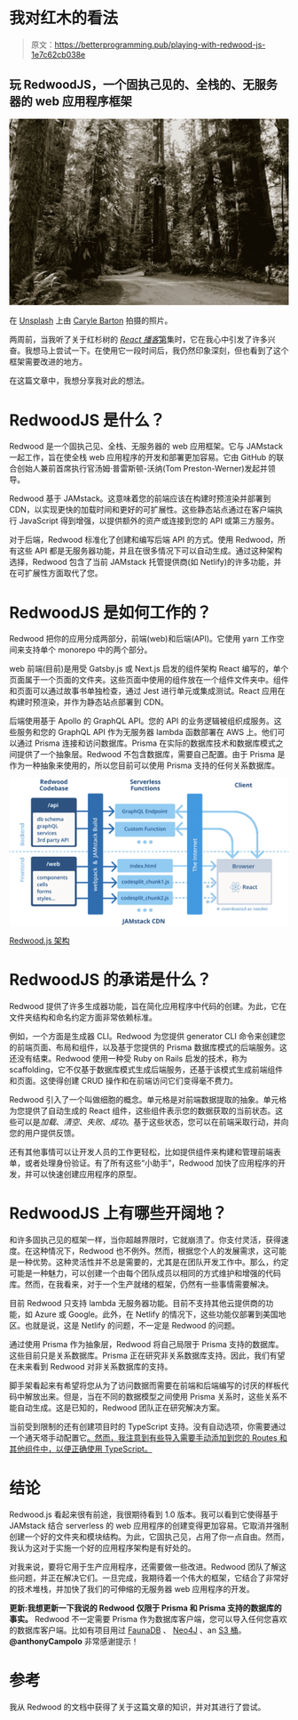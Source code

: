 # 我对红木的看法

> 原文：<https://betterprogramming.pub/playing-with-redwood-js-1e7c62cb038e>

## 玩 RedwoodJS，一个固执己见的、全栈的、无服务器的 web 应用程序框架

![](img/d86b941d833207336ffbb85db216c512.png)

在 [Unsplash](https://unsplash.com/s/photos/redwoods?utm_source=unsplash&utm_medium=referral&utm_content=creditCopyText) 上由 [Caryle Barton](https://unsplash.com/@carylenicole?utm_source=unsplash&utm_medium=referral&utm_content=creditCopyText) 拍摄的照片。

两周前，当我听了关于红杉树的 [*React 播客*第](https://reactpodcast.simplecast.com/episodes/117)集时，它在我心中引发了许多兴奋。我想马上尝试一下。在使用它一段时间后，我仍然印象深刻，但也看到了这个框架需要改进的地方。

在这篇文章中，我想分享我对此的想法。

# RedwoodJS 是什么？

Redwood 是一个固执己见、全栈、无服务器的 web 应用框架。它与 JAMstack 一起工作，旨在使全栈 web 应用程序的开发和部署更加容易。它由 GitHub 的联合创始人兼前首席执行官汤姆·普雷斯顿-沃纳(Tom Preston-Werner)发起并领导。

Redwood 基于 JAMstack。这意味着您的前端应该在构建时预渲染并部署到 CDN，以实现更快的加载时间和更好的可扩展性。这些静态站点通过在客户端执行 JavaScript 得到增强，以提供额外的资产或连接到您的 API 或第三方服务。

对于后端，Redwood 标准化了创建和编写后端 API 的方式。使用 Redwood，所有这些 API 都是无服务器功能，并且在很多情况下可以自动生成。通过这种架构选择，Redwood 包含了当前 JAMstack 托管提供商(如 Netlify)的许多功能，并在可扩展性方面取代了您。

# RedwoodJS 是如何工作的？

Redwood 把你的应用分成两部分，前端(web)和后端(API)。它使用 yarn 工作空间来支持单个 monorepo 中的两个部分。

web 前端(目前)是用受 Gatsby.js 或 Next.js 启发的组件架构 React 编写的，单个页面属于一个页面的文件夹。这些页面中使用的组件放在一个组件文件夹中。组件和页面可以通过故事书单独检查，通过 Jest 进行单元或集成测试。React 应用在构建时预渲染，并作为静态站点部署到 CDN。

后端使用基于 Apollo 的 GraphQL API。您的 API 的业务逻辑被组织成服务。这些服务和您的 GraphQL API 作为无服务器 lambda 函数部署在 AWS 上。他们可以通过 Prisma 连接和访问数据库。Prisma 在实际的数据库技术和数据库模式之间提供了一个抽象层。Redwood 不包含数据库，需要自己配置。由于 Prisma 是作为一种抽象来使用的，所以您目前可以使用 Prisma 支持的任何关系数据库。

![](img/113339431a1ccb4bd85fa4aa5cea9037.png)

[Redwood.js 架构](https://redwoodjs.com/images/structure.png)

# RedwoodJS 的承诺是什么？

Redwood 提供了许多生成器功能，旨在简化应用程序中代码的创建。为此，它在文件夹结构和命名约定方面非常依赖标准。

例如，一个方面是生成器 CLI。Redwood 为您提供 generator CLI 命令来创建您的前端页面、布局和组件，以及基于您提供的 Prisma 数据库模式的后端服务。这还没有结束。Redwood 使用一种受 Ruby on Rails 启发的技术，称为 scaffolding，它不仅基于数据库模式生成后端服务，还基于该模式生成前端组件和页面。这使得创建 CRUD 操作和在前端访问它们变得毫不费力。

Redwood 引入了一个叫做细胞的概念。单元格是对前端数据提取的抽象。单元格为您提供了自动生成的 React 组件，这些组件表示您的数据获取的当前状态。这些可以是*加载*、*清空*、*失败*、*成功*。基于这些状态，您可以在前端采取行动，并向您的用户提供反馈。

还有其他事情可以让开发人员的工作更轻松，比如提供组件来构建和管理前端表单，或者处理身份验证。有了所有这些“小助手”，Redwood 加快了应用程序的开发，并可以快速创建应用程序的原型。

# RedwoodJS 上有哪些开阔地？

和许多固执己见的框架一样，当你超越界限时，它就崩溃了。你支付灵活，获得速度。在这种情况下，Redwood 也不例外。然而，根据您个人的发展需求，这可能是一种优势。这种灵活性并不总是需要的，尤其是在团队开发工作中。那么，约定可能是一种魅力，可以创建一个由每个团队成员以相同的方式维护和增强的代码库。然而，在我看来，对于一个生产就绪的框架，仍然有一些事情需要解决。

目前 Redwood 只支持 lambda 无服务器功能。目前不支持其他云提供商的功能，如 Azure 或 Google。此外，在 Netlify 的情况下，这些功能仅部署到美国地区。也就是说，这是 Netlify 的问题，不一定是 Redwood 的问题。

通过使用 Prisma 作为抽象层，Redwood 将自己局限于 Prisma 支持的数据库。这些目前只是关系数据库。Prisma 正在研究非关系数据库支持。因此，我们有望在未来看到 Redwood 对非关系数据库的支持。

脚手架看起来有希望将您从为了访问数据而需要在前端和后端编写的讨厌的样板代码中解放出来。但是，当在不同的数据模型之间使用 Prisma 关系时，这些关系不能自动生成。这是已知的，Redwood 团队正在研究解决方案。

当前受到限制的还有创建项目时的 TypeScript 支持。没有自动选项，你需要通过一个通天塔手动配置它[。然而，我注意到有些导入需要手动添加到您的 Routes 和其他组件中，以便正确使用 TypeScript。](https://redwoodjs.com/docs/typescript)

# 结论

Redwood.js 看起来很有前途，我很期待看到 1.0 版本。我可以看到它使得基于 JAMstack 结合 serverless 的 web 应用程序的创建变得更加容易。它取消并强制创建一个好的文件夹和模块结构。为此，它固执己见，占用了你一点自由。然而，我认为这对于实施一个好的应用程序架构是有好处的。

对我来说，要将它用于生产应用程序，还需要做一些改进。Redwood 团队了解这些问题，并正在解决它们。一旦完成，我期待着一个伟大的框架，它结合了非常好的技术堆栈，并加快了我们的可伸缩的无服务器 web 应用程序的开发。

**更新:我想更新一下我说的 Redwood 仅限于 Prisma 和 Prisma 支持的数据库的事实。** Redwood 不一定需要 Prisma 作为数据库客户端，您可以导入任何您喜欢的数据库客户端。比如有项目用过 [FaunaDB](https://css-tricks.com/deploying-a-serverless-jamstack-site-with-redwoodjs-fauna-and-vercel/) 、 [Neo4J](https://community.redwoodjs.com/t/using-redwood-with-neo4j-database/282) 、an [S3 桶](https://tlundberg.com/blog/2020-11-28/redwood-download-files-from-protected-s3/)。 **@anthonyCampolo** 非常感谢提示！

# 参考

我从 Redwood 的文档中获得了关于这篇文章的知识，并对其进行了尝试。